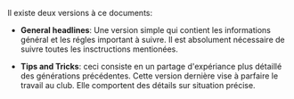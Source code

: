 
Il existe deux versions à ce documents:

- **General headlines**: Une version simple qui contient les informations général et les régles important à suivre.
Il est absolument nécessaire de suivre toutes les insctructions mentionées.

- **Tips and Tricks**: ceci consiste en un partage d'expériance plus détaillé des générations précédentes. Cette version dernière vise à parfaire le travail au club. Elle comportent des détails sur situation précise.
